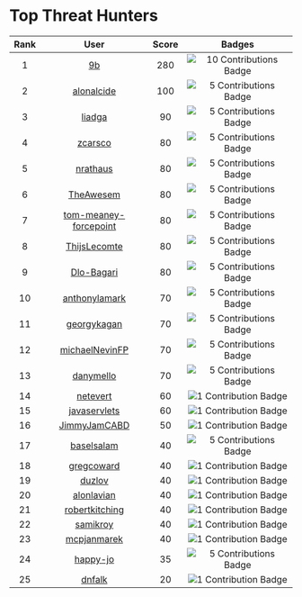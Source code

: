 # Top Threat Hunters 
|Rank|User|Score|Badges|
|:---:|:---:|:---:|:---:|
|1|[9b](https://www.github.com/9b) | 280 | ![10 Contributions Badge](https://sentineltelemetry.blob.core.windows.net/badgeimages/ten.png)|
|2|[alonalcide](https://www.github.com/alonalcide) | 100 | ![5 Contributions Badge](https://sentineltelemetry.blob.core.windows.net/badgeimages/five.png)|
|3|[liadga](https://www.github.com/liadga) | 90 | ![5 Contributions Badge](https://sentineltelemetry.blob.core.windows.net/badgeimages/five.png)|
|4|[zcarsco](https://www.github.com/zcarsco) | 80 | ![5 Contributions Badge](https://sentineltelemetry.blob.core.windows.net/badgeimages/five.png)|
|5|[nrathaus](https://www.github.com/nrathaus) | 80 | ![5 Contributions Badge](https://sentineltelemetry.blob.core.windows.net/badgeimages/five.png)|
|6|[TheAwesem](https://www.github.com/TheAwesem) | 80 | ![5 Contributions Badge](https://sentineltelemetry.blob.core.windows.net/badgeimages/five.png)|
|7|[tom-meaney-forcepoint](https://www.github.com/tom-meaney-forcepoint) | 80 | ![5 Contributions Badge](https://sentineltelemetry.blob.core.windows.net/badgeimages/five.png)|
|8|[ThijsLecomte](https://www.github.com/ThijsLecomte) | 80 | ![5 Contributions Badge](https://sentineltelemetry.blob.core.windows.net/badgeimages/five.png)|
|9|[Dlo-Bagari](https://www.github.com/Dlo-Bagari) | 80 | ![5 Contributions Badge](https://sentineltelemetry.blob.core.windows.net/badgeimages/five.png)|
|10|[anthonylamark](https://www.github.com/anthonylamark) | 70 | ![5 Contributions Badge](https://sentineltelemetry.blob.core.windows.net/badgeimages/five.png)|
|11|[georgykagan](https://www.github.com/georgykagan) | 70 | ![5 Contributions Badge](https://sentineltelemetry.blob.core.windows.net/badgeimages/five.png)|
|12|[michaelNevinFP](https://www.github.com/michaelNevinFP) | 70 | ![5 Contributions Badge](https://sentineltelemetry.blob.core.windows.net/badgeimages/five.png)|
|13|[danymello](https://www.github.com/danymello) | 70 | ![5 Contributions Badge](https://sentineltelemetry.blob.core.windows.net/badgeimages/five.png)|
|14|[netevert](https://www.github.com/netevert) | 60 | ![1 Contribution Badge](https://sentineltelemetry.blob.core.windows.net/badgeimages/one.png)|
|15|[javaservlets](https://www.github.com/javaservlets) | 60 | ![1 Contribution Badge](https://sentineltelemetry.blob.core.windows.net/badgeimages/one.png)|
|16|[JimmyJamCABD](https://www.github.com/JimmyJamCABD) | 50 | ![1 Contribution Badge](https://sentineltelemetry.blob.core.windows.net/badgeimages/one.png)|
|17|[baselsalam](https://www.github.com/baselsalam) | 40 | ![5 Contributions Badge](https://sentineltelemetry.blob.core.windows.net/badgeimages/five.png)|
|18|[gregcoward](https://www.github.com/gregcoward) | 40 | ![1 Contribution Badge](https://sentineltelemetry.blob.core.windows.net/badgeimages/one.png)|
|19|[duzlov](https://www.github.com/duzlov) | 40 | ![1 Contribution Badge](https://sentineltelemetry.blob.core.windows.net/badgeimages/one.png)|
|20|[alonlavian](https://www.github.com/alonlavian) | 40 | ![1 Contribution Badge](https://sentineltelemetry.blob.core.windows.net/badgeimages/one.png)|
|21|[robertkitching](https://www.github.com/robertkitching) | 40 | ![1 Contribution Badge](https://sentineltelemetry.blob.core.windows.net/badgeimages/one.png)|
|22|[samikroy](https://www.github.com/samikroy) | 40 | ![1 Contribution Badge](https://sentineltelemetry.blob.core.windows.net/badgeimages/one.png)|
|23|[mcpjanmarek](https://www.github.com/mcpjanmarek) | 40 | ![1 Contribution Badge](https://sentineltelemetry.blob.core.windows.net/badgeimages/one.png)|
|24|[happy-jo](https://www.github.com/happy-jo) | 35 | ![5 Contributions Badge](https://sentineltelemetry.blob.core.windows.net/badgeimages/five.png)|
|25|[dnfalk](https://www.github.com/dnfalk) | 20 | ![1 Contribution Badge](https://sentineltelemetry.blob.core.windows.net/badgeimages/one.png)|